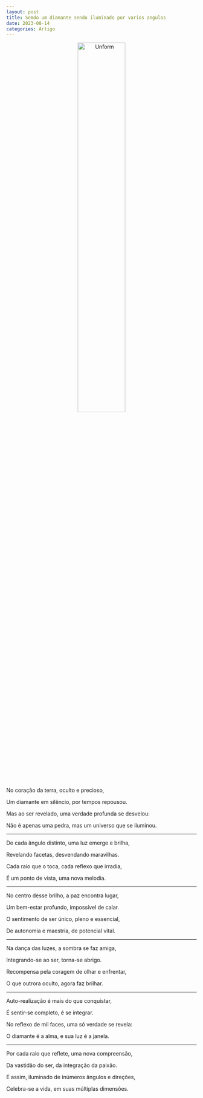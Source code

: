 ```yaml
---
layout: post
title: Semdo um diamante sendo iluminado por varios angulos
date: 2023-08-14
categories: Artigo
---
```


<p align="center">
<img src="{{ site.baseurl }}/images/2023-08-14-Sendo-um-diamante-sendo-iluminado-por-varios-angulos.png" height="50%" width="50%" alt="Unform" />
</p>

No coração da terra, oculto e precioso,

Um diamante em silêncio, por tempos repousou.

Mas ao ser revelado, uma verdade profunda se desvelou:

Não é apenas uma pedra, mas um universo que se iluminou.

---

De cada ângulo distinto, uma luz emerge e brilha,

Revelando facetas, desvendando maravilhas.

Cada raio que o toca, cada reflexo que irradia,

É um ponto de vista, uma nova melodia.

---

No centro desse brilho, a paz encontra lugar,

Um bem-estar profundo, impossível de calar.

O sentimento de ser único, pleno e essencial,

De autonomia e maestria, de potencial vital.

---

Na dança das luzes, a sombra se faz amiga,

Integrando-se ao ser, torna-se abrigo.

Recompensa pela coragem de olhar e enfrentar,

O que outrora oculto, agora faz brilhar.

---

Auto-realização é mais do que conquistar,

É sentir-se completo, é se integrar.

No reflexo de mil faces, uma só verdade se revela:

O diamante é a alma, e sua luz é a janela.

---

Por cada raio que reflete, uma nova compreensão,

Da vastidão do ser, da integração da paixão.

E assim, iluminado de inúmeros ângulos e direções,

Celebra-se a vida, em suas múltiplas dimensões.